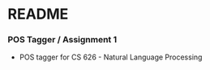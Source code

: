 # README #

### POS Tagger / Assignment 1 ###

* POS tagger for CS 626 - Natural Language Processing

